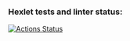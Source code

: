 ### Hexlet tests and linter status:
[![Actions Status](https://github.com/Serg-Orex/python-project-lvl1/workflows/hexlet-check/badge.svg)](https://github.com/Serg-Orex/python-project-lvl1/actions)